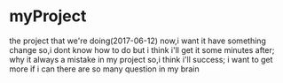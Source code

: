 # myProject
the project that we're doing(2017-06-12)
now,i want it have something change
so,i dont know how to do
but i think i'll get it some minutes after;
why it always  a mistake in my project
so,i think i'll success;
i want to get more if i can
there are so many question in my brain